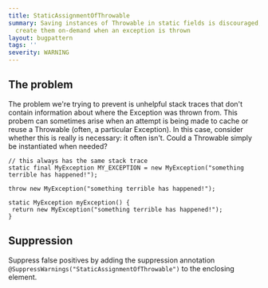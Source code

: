 ```yaml
---
title: StaticAssignmentOfThrowable
summary: Saving instances of Throwable in static fields is discouraged, prefer to
  create them on-demand when an exception is thrown
layout: bugpattern
tags: ''
severity: WARNING
---
```


<!--
*** AUTO-GENERATED, DO NOT MODIFY ***
To make changes, edit the @BugPattern annotation or the explanation in docs/bugpattern.
-->


## The problem
The problem we're trying to prevent is unhelpful stack traces that don't contain
information about where the Exception was thrown from. This probem can sometimes
arise when an attempt is being made to cache or reuse a Throwable (often, a
particular Exception). In this case, consider whether this is really is
necessary: it often isn't. Could a Throwable simply be instantiated when needed?

``` {.bad}
// this always has the same stack trace
static final MyException MY_EXCEPTION = new MyException("something terrible has happened!");
```

``` {.good}
throw new MyException("something terrible has happened!");
```

``` {.good}
static MyException myException() {
 return new MyException("something terrible has happened!");
}
```

## Suppression
Suppress false positives by adding the suppression annotation `@SuppressWarnings("StaticAssignmentOfThrowable")` to the enclosing element.
